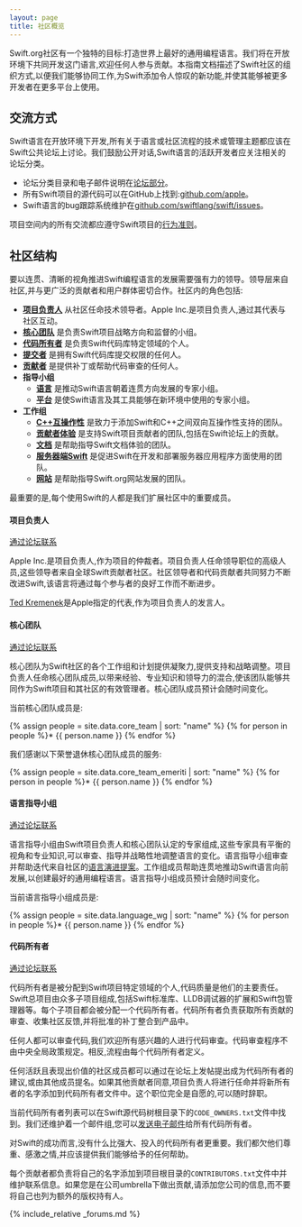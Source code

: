 ```yaml
---
layout: page
title: 社区概览
---
```


Swift.org社区有一个独特的目标:打造世界上最好的通用编程语言。我们将在开放环境下共同开发这门语言,欢迎任何人参与贡献。本指南文档描述了Swift社区的组织方式,以便我们能够协同工作,为Swift添加令人惊叹的新功能,并使其能够被更多开发者在更多平台上使用。

## 交流方式

Swift语言在开放环境下开发,所有关于语言或社区流程的技术或管理主题都应该在Swift公共论坛上讨论。我们鼓励公开对话,Swift语言的活跃开发者应关注相关的论坛分类。

* 论坛分类目录和电子邮件说明在[论坛部分](#forums)。
* 所有Swift项目的源代码可以在GitHub上找到:[github.com/apple][github]。
* Swift语言的bug跟踪系统维护在[github.com/swiftlang/swift/issues][bugtracker]。

项目空间内的所有交流都应遵守Swift项目的[行为准则](/code-of-conduct)。

## 社区结构

要以连贯、清晰的视角推进Swift编程语言的发展需要强有力的领导。领导层来自社区,并与更广泛的贡献者和用户群体密切合作。社区内的角色包括:

* __[项目负责人](#project-lead)__ 从社区任命技术领导者。Apple Inc.是项目负责人,通过其代表与社区互动。
* __[核心团队](#core-team)__ 是负责Swift项目战略方向和监督的小组。
* __[代码所有者](#code-owners)__ 是负责Swift代码库特定领域的个人。
* __[提交者](/contributing/#commit-access)__ 是拥有Swift代码库提交权限的任何人。
* __[贡献者](/contributing/#contributing-code)__ 是提供补丁或帮助代码审查的任何人。
* __指导小组__
   * __[语言](#language-steering-group)__ 是推动Swift语言朝着连贯方向发展的专家小组。
   * __[平台](/platform-steering-group)__ 是使Swift语言及其工具能够在新环境中使用的专家小组。
* __工作组__
   * __[C++互操作性](/cxx-interop-workgroup)__ 是致力于添加Swift和C++之间双向互操作性支持的团队。
   * __[贡献者体验](/contributor-experience-workgroup)__ 是支持Swift项目贡献者的团队,包括在Swift论坛上的贡献。
   * __[文档](/documentation-workgroup)__ 是帮助指导Swift文档体验的团队。
   * __[服务器端Swift](/sswg)__ 是促进Swift在开发和部署服务器应用程序方面使用的团队。
   * __[网站](/website-workgroup/)__ 是帮助指导Swift.org网站发展的团队。

最重要的是,每个使用Swift的人都是我们扩展社区中的重要成员。

#### 项目负责人

[通过论坛联系](https://forums.swift.org/new-message?username=tkremenek)

Apple Inc.是项目负责人,作为项目的仲裁者。项目负责人任命领导职位的高级人员,这些领导者来自全球Swift贡献者社区。社区领导者和代码贡献者共同努力不断改进Swift,该语言将通过每个参与者的良好工作而不断进步。

[Ted Kremenek](mailto:kremenek@apple.com)是Apple指定的代表,作为项目负责人的发言人。

#### 核心团队

[通过论坛联系](https://forums.swift.org/new-message?groupname=core-team)

核心团队为Swift社区的各个工作组和计划提供凝聚力,提供支持和战略调整。项目负责人任命核心团队成员,以带来经验、专业知识和领导力的混合,使该团队能够共同作为Swift项目和其社区的有效管理者。核心团队成员预计会随时间变化。

当前核心团队成员是:

{% assign people = site.data.core_team | sort: "name" %}
{% for person in people %}* {{ person.name }}
{% endfor %}

我们感谢以下荣誉退休核心团队成员的服务:

{% assign people = site.data.core_team_emeriti | sort: "name" %}
{% for person in people %}* {{ person.name }}
{% endfor %}

#### 语言指导小组

[通过论坛联系](https://forums.swift.org/new-message?groupname=language-workgroup)

语言指导小组由Swift项目负责人和核心团队认定的专家组成,这些专家具有平衡的视角和专业知识,可以审查、指导并战略性地调整语言的变化。语言指导小组审查并帮助迭代来自社区的[语言演进提案](/contributing/#evolution-process)。工作组成员帮助连贯地推动Swift语言向前发展,以创建最好的通用编程语言。语言指导小组成员预计会随时间变化。

当前语言指导小组成员是:

{% assign people = site.data.language_wg | sort: "name" %}
{% for person in people %}* {{ person.name }}
{% endfor %}

#### 代码所有者

[通过论坛联系](https://forums.swift.org/new-message?groupname=code-owners)

代码所有者是被分配到Swift项目特定领域的个人,代码质量是他们的主要责任。Swift总项目由众多子项目组成,包括Swift标准库、LLDB调试器的扩展和Swift包管理器等。每个子项目都会被分配一个代码所有者。代码所有者负责获取所有贡献的审查、收集社区反馈,并将批准的补丁整合到产品中。

任何人都可以审查代码,我们欢迎所有感兴趣的人进行代码审查。代码审查程序不由中央全局政策规定。相反,流程由每个代码所有者定义。

任何活跃且表现出价值的社区成员都可以通过在论坛上发帖提出成为代码所有者的建议,或由其他成员提名。如果其他贡献者同意,项目负责人将进行任命并将新所有者的名字添加到代码所有者文件中。这个职位完全是自愿的,可以随时辞职。

当前代码所有者列表可以在Swift源代码树根目录下的`CODE_OWNERS.txt`文件中找到。我们还维护着一个邮件组,您可以[发送电子邮件][email-owners]给所有代码所有者。

对Swift的成功而言,没有什么比强大、投入的代码所有者更重要。我们都欠他们尊重、感激之情,并应该提供我们能够给予的任何帮助。

每个贡献者都负责将自己的名字添加到项目根目录的`CONTRIBUTORS.txt`文件中并维护联系信息。如果您是在公司umbrella下做出贡献,请添加您公司的信息,而不要将自己也列为额外的版权持有人。

{% include_relative _forums.md %}

[homepage]: ./index.html "Swift.org主页"
[community]: ./community.html  "Swift.org社区概览"
[contributing_code]: /contributing/#contributing-code  "贡献代码"
[test_guide]: ./test_guide.html "编写优质Swift测试的详细指南"
[blog]: ./blog_home.html  "Swift.org工程博客"
[faq]: ./faq.html  "Swift.org常见问题解答"
[downloads]: ./downloads.html  "下载Swift工具的最新构建版本"
[forums]:  ./forums.html
[contributors]: ./CONTRIBUTORS.txt "查看所有Swift项目作者"
[owners]: ./CODE_OWNERS.txt "查看所有Swift项目代码所有者"
[license]: ./LICENSE.txt "查看Swift许可证"

[email-conduct]: mailto:conduct@swift.org  "向行为准则工作组发送电子邮件"
[email-owners]: mailto:code-owners@forums.swift.org  "向代码所有者发送电子邮件"
[email-users]: mailto:swift-users@swift.org  "向其他Swift用户发送电子邮件"
[email-devs]: mailto:swift-dev@swift.org  "向开发者讨论列表发送电子邮件"
[email-lead]: mailto:project-lead@swift.org "负责Swift.org的Apple领导者"

[github]: https://github.com/apple  "Apple在GitHub上的主页"
[repo]: git+ssh://github.com/apple "GitHub上托管的仓库链接"
[bugtracker]:  http://github.com/swiftlang/swift/issues

[swift-apple]: https://developer.apple.com/swift  "Apple开发者Swift主页"
